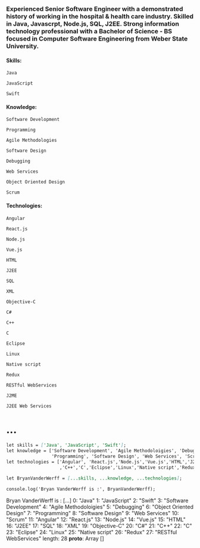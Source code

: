 ### Experienced Senior Software Engineer with a demonstrated history of working in the hospital & health care industry. Skilled in Java, Javascrpt, Node.js, SQL, J2EE. Strong information technology professional with a Bachelor of Science - BS focused in Computer Software Engineering from Weber State University. ###

#### Skills: ####

    Java

    JavaScript

    Swift
    

#### Knowledge: ####

    Software Development

    Programming

    Agile Methodologies

    Software Design

    Debugging

    Web Services

    Object Oriented Design

    Scrum

#### Technologies: ####

    Angular

    React.js

    Node.js

    Vue.js

    HTML

    J2EE

    SQL

    XML

    Objective-C

    C#

    C++

    C

    Eclipse

    Linux

    Native script

    Redux

    RESTful WebServices
    
    J2ME

    J2EE Web Services

# ... #

```markdown
let skills = ['Java', 'JavaScript', 'Swift'];
let knowledge = ['Software Development', 'Agile Methodoloigies', 'Debugging', 'Object Oriented Design',
                 'Programming', 'Software Design', 'Web Services', 'Scrum'];
let technologies = ['Angular', 'React.js','Node.js','Vue.js','HTML','J2EE','SQL','XML','Objective-C','C#'
                    ,'C++','C','Eclipse','Linux','Native script','Redux','RESTful WebServices'];

let BryanVanderWerff = [...skills, ...knowledge, ...technologies];

console.log('Bryan VanderWerff is :', BryanVanderWerff);
```

Bryan VanderWerff is : 
[…]
0: "Java"
1: "JavaScript"
2: "Swift"
3: "Software Development"
4: "Agile Methodoloigies"
5: "Debugging"
6: "Object Oriented Design"
7: "Programming"
8: "Software Design"
9: "Web Services"
10: "Scrum"
11: "Angular"
12: "React.js"
13: "Node.js"
14: "Vue.js"
15: "HTML"
16: "J2EE"
17: "SQL"
18: "XML"
19: "Objective-C"
20: "C#"
21: "C++"
22: "C"
23: "Eclipse"
24: "Linux"
25: "Native script"
26: "Redux"
27: "RESTful WebServices"
length: 28
__proto__: Array []
